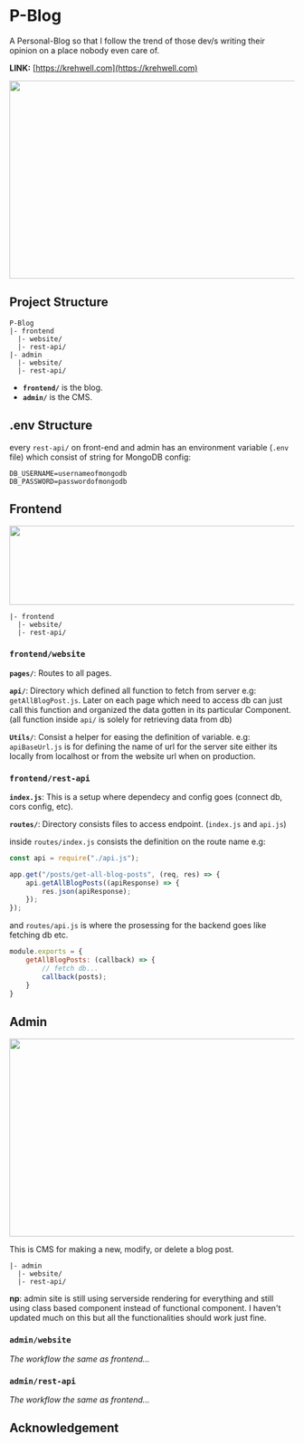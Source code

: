 # P-Blog
A Personal-Blog so that I follow the trend of those dev/s writing their opinion on a place nobody even care of.

**LINK:** [https://krehwell.com](https://krehwell.com)

<p align="center">
  <img src="https://i.imgur.com/fwiqs58.png" height="350px" width="600px" />
</p>


## Project Structure
```
P-Blog
|- frontend
  |- website/
  |- rest-api/
|- admin
  |- website/
  |- rest-api/
```
- **`frontend/`** is the blog.  
- **`admin/`** is the CMS.

## .env Structure
every `rest-api/` on front-end and admin has an environment variable (`.env` file) which consist of string for MongoDB config:
``` 
DB_USERNAME=usernameofmongodb
DB_PASSWORD=passwordofmongodb
```

## Frontend
<p align="center">
  <img src="https://i.imgur.com/uCWhJXy.png?1" width="520" height="140"/>
</p>

```
|- frontend
  |- website/
  |- rest-api/
```

### `frontend/website`

**`pages/`**: Routes to all pages.

**`api/`**: Directory which defined all function to fetch from server e.g: `getAllBlogPost.js`. Later on each page which need to access db can just call this function and organized the data gotten in its particular Component. (all function inside `api/` is solely for retrieving data from db)

**`Utils/`**: Consist a helper for easing the definition of variable. e.g: `apiBaseUrl.js` is for defining the name of url for the server site either its locally from localhost or from the website url when on production.

### `frontend/rest-api`

**`index.js`**: This is a setup where dependecy and config goes (connect db, cors config, etc).

**`routes/`**: Directory consists files to access endpoint. (`index.js` and `api.js`)

inside `routes/index.js` consists the definition on the route name e.g:
```javascript
const api = require("./api.js");

app.get("/posts/get-all-blog-posts", (req, res) => {
    api.getAllBlogPosts((apiResponse) => {
        res.json(apiResponse);
    });
});
```

and `routes/api.js` is where the prosessing for the backend goes like fetching db etc.

```javascript
module.exports = {
    getAllBlogPosts: (callback) => {
        // fetch db...
        callback(posts);
    }
}
```



## Admin

<p align="center">
  <img src="https://i.imgur.com/IlpzFXZ.png" width="600" height="350"/>
</p>

This is CMS for making a new, modify, or delete a blog post.

```
|- admin
  |- website/
  |- rest-api/
```
**np**: admin site is still using serverside rendering for everything and still using class based component instead of functional component. I haven't updated much on this but all the functionalities should work just fine.

### `admin/website`
_The workflow the same as frontend..._

### `admin/rest-api`
_The workflow the same as frontend..._

## Acknowledgement



